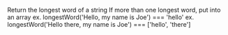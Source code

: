 Return the longest word of a string
If more than one longest word, put into an array
ex. longestWord('Hello, my name is Joe') === 'hello'
ex. longestWord('Hello there, my name is Joe') === ['hello', 'there']
